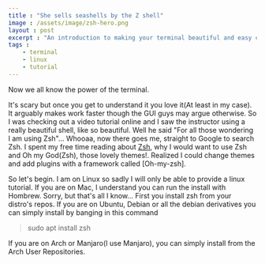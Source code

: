 ```yaml
---
title : "She sells seashells by the Z shell"
image : /assets/image/zsh-hero.png
layout : post
excerpt : "An introduction to making your terminal beautiful and easy cos well, we use the terminal a lot"
tags : 
    - terminal
    - linux 
    - tutorial
---
```

Now we all know the power of the terminal. 

It's scary but once you get to understand it you love it(At least in my case). It arguably makes work faster though the GUI guys may argue otherwise. So I was checking out a video tutorial online and I saw the instructor using a really beautiful shell, like so beautiful. Well he said "For all those wondering I am using Zsh"...
Whooaa, now there goes me, straight to Google to search Zsh. I spent my free time reading about [Zsh](https://en.wikipedia.org/wiki/Z_shell), why I would want to use Zsh and Oh my God(Zsh), those lovely themes!. Realized I could change themes and add plugins with a framework called [Oh-my-zsh]. 

So let's begin. I am on Linux so sadly I will only be able to provide a linux tutorial. If you are on Mac, I understand you can run the install with Hombrew. Sorry, but that's all I know...
First you install zsh from your distro's repos. If you are on Ubuntu, Debian or all the debian derivatives you can simply install by banging in this command

> sudo apt install zsh

If you are on Arch or Manjaro(I use Manjaro), you can simply install from the Arch User Repositories.





